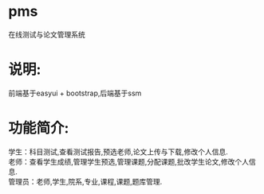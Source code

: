 # pms
在线测试与论文管理系统
<h1>说明:</h1>
前端基于easyui + bootstrap,后端基于ssm
<h1>功能简介:</h1>
学生：科目测试,查看测试报告,预选老师,论文上传与下载,修改个人信息.<br>
老师：查看学生成绩,管理学生预选,管理课题,分配课题,批改学生论文,修改个人信息.<br>
管理员：老师,学生,院系,专业,课程,课题,题库管理.<br>
